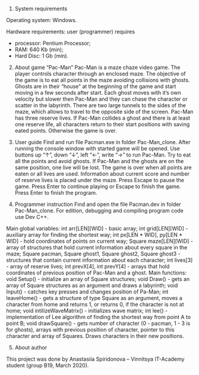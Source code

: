 1. System requirements

Operating system: Windows.

Hardware requirements: user (programmer) requires
- processor: Pentium Processor;
- RAM: 640 Kb (min);
- Hard Disc: 1 Gb (min).


2. About game “Pac-Man”
Pac-Man is a maze chaze video game. The player controls character through an enclosed maze. The objective of the game is to eat all points in the maze avoiding collisions with ghosts. 
Ghosts are in their “house” at the beginning of the game and start moving in a few seconds after start. Each ghost moves with it’s own velocity but slower then Pac-Man and they can chase the character or scatter in the labyrinth. 
There are two large tunnels to the sides of the maze, which allows to travel to the opposite side of the screen. 
Pac-Man has three reserve lives. If Pac-Man collides a ghost and there is at least one reserve life, all characters return to their start positions with saving eated points. Otherwise the game is over.


3. User guide
Find and run file Pacman.exe in folder Pac-Man_clone.
After running the console window with started game will be opened.
Use buttons up “↑”, down “↓”, left “←”, write “→” to run Pac-Man. Try to eat all the points and avoid ghosts. If Pac-Man and the ghosts are on the same position, one live will be lost. The game is over when all points are eaten or all lives are used.
Information about current score and number of reserve lives is placed under the maze.
Press Escape to pause the game. Press Enter to continue playing or Escape to finish the game.
Press Enter to finish the program.


4. Programmer instruction
Find and open the file Pacman.dev in folder Pac-Man_clone. For edition, debugging and compiling program code use Dev C++.

Main global variables:
int arr[LEN][WID] - basic array;
int grid[LEN][WID] - auxiliary array for finding the shortest way;
int px[LEN * WID], py[LEN * WID] - hold coordinates of points on current way;
Square maze[LEN][WID] - array of structures that hold current information about every square in the maze;
Square pacman, Square ghost1, Square ghost2, Square ghost3 - structures that contain current information about each character;
int lives[3] - array of reserve lives;
int prevX[4], int prevY[4] - arrays that hold coordinates of previous position of Pac-Man and a ghost.
Main functions:
void Setup() - initialize an array of Square structures;
void Draw() - gets an array of Square structures as an argument and draws a labyrinth;
void Input() - catches key presses and changes position of Pa-Man;
int leaveHome() - gets a structure of type Square as an argument, moves a character from home and returns 1, or returns 0, if the character is not at home;
void intilizeWaveMatrix() - initializes wave matrix;
int lee() - implementation of Lee algorithm of finding the shortest way from point A to point B;
void drawSquare() - gets number of character (0 - pacman, 1 - 3 is for ghosts), arrays with previous position of character, pointer to this character and array of Squares. Draws characters in their new positions.


5. About author

This project was done by Anastasiia Spiridonova – Vinnitsya IT-Academy student (group B19, March 2020).
